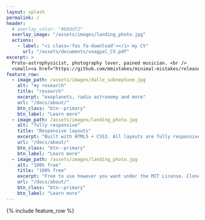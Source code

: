 ```yaml
---
layout: splash
permalink: /
header:
  # overlay_color: "#88ddf2"
  overlay_image: "/assets/images/landing_photo.jpg"
  actions:
    - label: "<i class='fas fa-download'></i> my CV"
      url: "/assets/documents/vnagpal_CV.pdf"
excerpt: >
  Proto-astrophysicist, photography lover, pained musician. <br />
  <small><a href="https://github.com/mmistakes/minimal-mistakes/releases/tag/4.26.2">Latest release v4.26.2</a></small>
feature_row:
  - image_path: /assets/images/dalle_subneptune.jpg
    alt: "my research"
    title: "research"
    excerpt: "exoplanets, radio astronomy and more"
    url: "/docs/about/"
    btn_class: "btn--primary"
    btn_label: "Learn more"
  - image_path: /assets/images/landing_photo.jpg
    alt: "fully responsive"
    title: "Responsive layouts"
    excerpt: "Built with HTML5 + CSS3. All layouts are fully responsive with helpers to augment your content."
    url: "/docs/about/"
    btn_class: "btn--primary"
    btn_label: "Learn more"
  - image_path: /assets/images/landing_photo.jpg
    alt: "100% free"
    title: "100% free"
    excerpt: "Free to use however you want under the MIT License. Clone it, fork it, customize it... whatever!"
    url: "/docs/about/"
    btn_class: "btn--primary"
    btn_label: "Learn more"      
---
```


{% include feature_row %}